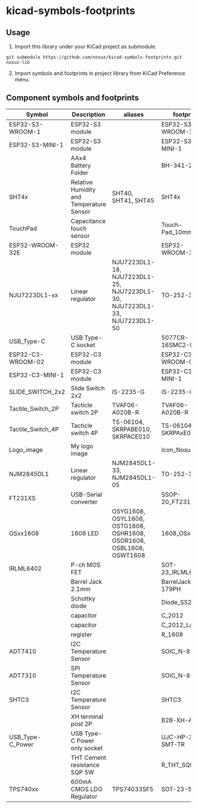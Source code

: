 # kicad-symbols-footprints

## Usage

1. Import this library under your KiCad project as submodule.

```
git submodule https://github.com/nosuz/kicad-symbols-footprints.git nosuz-lib
```

2. Import symbols and footprints in project library from KiCad Preference menu.

## Component symbols and footprints

| Symbol            | Description                              | aliases                                                                   | footprint            |
| ----------------- | ---------------------------------------- | ------------------------------------------------------------------------- | -------------------- |
| ESP32-S3-WROOM-1  | ESP32-S3 module                          |                                                                           | ESP32-S3-WROOM-1     |
| ESP32-S3-MINI-1   | ESP32-S3 module                          |                                                                           | ESP32-S3-MINI-1      |
|                   | AAx4 Battery Folder                      |                                                                           | BH-341-2P            |
| SHT4x             | Relative Humidity and Temperature Sensor | SHT40, SHT41, SHT45                                                       | SHT4x                |
| TouchPad          | Capacitance touch sensor                 |                                                                           | Touch-Pad_10mm       |
| ESP32-WROOM-32E   | ESP32 module                             |                                                                           | ESP32-WROOM-32E      |
| NJU7223DL1-xx     | Linear regulator                         | NJU7223DL1-18, NJU7223DL1-25, NJU7223DL1-30, NJU7223DL1-33, NJU7223DL1-50 | TO-252-3-L1          |
| USB_Type-C        | USB Type-C socket                        |                                                                           | 5077CR-16SMC2-BK-TR  |
| ESP32-C3-WROOM-02 | ESP32-C3 module                          |                                                                           | ESP32-C3-WROOM-02    |
| ESP32-C3-MINI-1   | ESP32-C3 module                          |                                                                           | ESP32-C3-MINI-1      |
| SLIDE_SWITCH_2x2  | Slide Switch 2x2                         | IS-2235-G                                                                 | IS-2235-G            |
| Tactile_Switch_2P | Tacticle switch 2P                       | TVAF06-A020B-R                                                            | TVAF06-A020B-R       |
| Tactile_Switch_4P | Tacticle switch 4P                       | TS-06104, SKRPABE010, SKRPACE010                                          | TS-06104, SKRPAxE010 |
| Logo_image        | My logo image                            |                                                                           | Icon_Nosuz           |
| NJM2845DL1        | Linear regulator                         | NJM2845DL1-33, NJM2845DL1-05                                              | TO-252-3-L1          |
| FT231XS           | USB-Serial converter                     |                                                                           | SSOP-20_FT231X       |
| OSxx1608          | 1608 LED                                 | OSYG1608, OSYL1608, OSTG1608, OSHR1608, OSOR1608, OSBL1608, OSWT1608      | 1608_OSxx1608        |
| IRLML6402         | P-ch MOS FET                             |                                                                           | SOT-23_IRLML6402     |
|                   | Barrel Jack 2.1mm                        |                                                                           | BarrelJack_MJ-179PH  |
|                   | Schottky diode                           |                                                                           | Diode_SS2040FL       |
|                   | capacitor                                |                                                                           | C_2012               |
|                   | capacitor                                |                                                                           | C_2012_Large         |
|                   | register                                 |                                                                           | R_1608               |
| ADT7410           | I2C Temperature Sensor                   |                                                                           | SOIC_N-8             |
| ADT7310           | SPI Temperature Sensor                   |                                                                           | SOIC_N-8             |
| SHTC3             | I2C Temperature Sensor                   |                                                                           | SHTC3                |
|                   | XH terminal post 2P                      |                                                                           | B2B-XH-A             |
| USB_Type-C_Power  | USB Type-C Power only socket             |                                                                           | UJC-HP-3-SMT-TR      |
|                   | THT Cement resistance SQP 5W             |                                                                           | R_THT_SQP5W          |
| TPS740xx          | 600mA CMOS LDO Regulator                 | TPS74033SF5                                                               | SOT-23-5L            |
